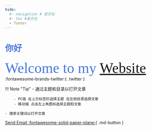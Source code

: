 ```yaml
---
hide:
  #- navigation # 显示右
  #- toc #显示左
  - footer
---
```

# <font color= #4b78d8 >你好</font>
 <font face="宋体" color= #4b78d8 size=7 >Welcome to my [Website](http://wcowin.work/) </font>
  :fontawesome-brands-twitter:{ .twitter }

!!! Note "Tip"
    - 通过主题和目录以打开文章  

        - PC端 在上方标签栏选择主题 在左侧目录选择文章
        - 移动端 点击左上角图标选择主题和文章   

    - 搜索关键词以打开文章    
[Send Email :fontawesome-solid-paper-plane:](mailto:<1135801806@qq.com>){ .md-button }
      
<!--        
![](about/media/名片.jpeg) -->
    
<!-- <font face="宋体" color= #5F9EA0 size=6 >𝘿𝙤𝙣'𝙩 𝙘𝙖𝙧𝙚 𝙖𝙗𝙤𝙪𝙩 𝙬𝙤𝙧𝙡𝙙𝙡𝙮 𝙚𝙮𝙚𝙨 𝙩𝙤 𝙥𝙪𝙧𝙨𝙪𝙚 𝙮𝙤𝙪𝙧 𝙤𝙬𝙣 𝙡𝙞𝙜𝙝𝙩.</font>    <font face="宋体" color= #5F9EA0 size=6 >不必在意世俗的眼光  去追寻属于你的光</font> -->


